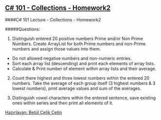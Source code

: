 ## [C# 101 - Collections - Homework2](https://app.patika.dev/courses/csharp-101/15-odev-2)

####C# 101 Lecture - Collections - Homework2

#####Questions:
1) Distinguish entered 20 positive numbers Prime and/or Non Prime Numbers. Create ArrayList for both Prime numbers and non-Prime numbers and assign those values into them. 
* Do not allowed negative numbers and non-numeric entries.
* Sort each array list (descending) and print each elements of array lists.
* Calculate & Print number of element within array lists and their average.

2) Count there highest and three lowest numbers within the entered 20 numbers. Take the average of each group itself (3 highest numbers & 3 lowest numbers), print average values and sum of the averages. 

3) Distinguish vowel characters within the entered sentence, save existing ones within series and then print all elements of it. 


[Hazırlayan: Betül Çelik Çetin](https://app.patika.dev/celikbet)